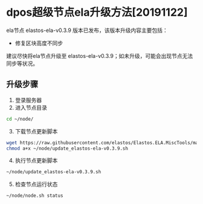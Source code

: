 # dpos超级节点ela升级方法[20191122]

ela节点 elastos-ela-v0.3.9 版本已发布，该版本升级内容主要包括：
- 修复区块高度不同步

建议尽快将ela节点升级至 elastos-ela-v0.3.9；如未升级，可能会出现节点无法同步等状况。

## 升级步骤

1. 登录服务器
2. 进入节点目录

```bash
cd ~/node/
```

3. 下载节点更新脚本

```bash
wget https://raw.githubusercontent.com/elastos/Elastos.ELA.MiscTools/master/script/update_elastos-ela-v0.3.9.sh;
chmod a+x ~/node/update_elastos-ela-v0.3.9.sh
```

4. 执行节点更新脚本

```bash
~/node/update_elastos-ela-v0.3.9.sh
```

5. 检查节点运行状态

```bash
~/node/node.sh status
```